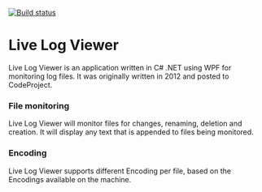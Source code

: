 [![Build status](https://ci.appveyor.com/api/projects/status/w4sb0kinte9dxwrb?svg=true)](https://ci.appveyor.com/project/alexwiese/livelogviewer)

# Live Log Viewer

Live Log Viewer is an application written in C# .NET using WPF for monitoring log files. It was originally written in 2012 and posted to CodeProject.

### File monitoring

Live Log Viewer will monitor files for changes, renaming, deletion and creation. It will display any text that is appended to files being monitored. 

### Encoding

Live Log Viewer supports different Encoding per file, based on the Encodings available on the machine.